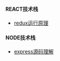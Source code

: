 #### REACT技术栈
* [redux运行原理](https://github.com/huyaweii/blog/issues/1)

#### NODE技术栈
* [express源码理解](https://github.com/huyaweii/blog/issues/2)